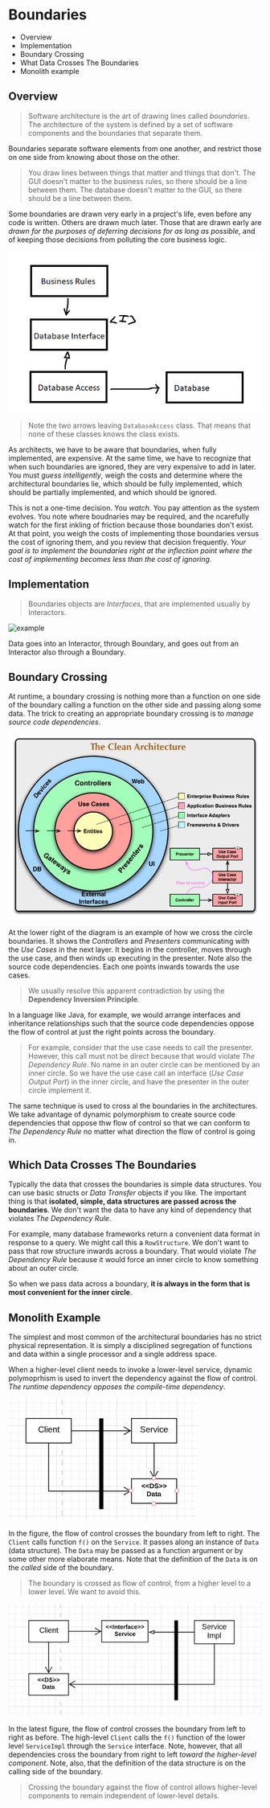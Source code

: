 # Boundaries

* Overview
* Implementation
* Boundary Crossing
* What Data Crosses The Boundaries
* Monolith example

## Overview

> Software architecture is the art of drawing lines called *boundaries*. The architecture of the system is defined by a set of software components and the boundaries that separate them.

Boundaries separate software elements from one another, and restrict those on one side from knowing about those on the other.

> You draw lines between things that matter and things that don't. The GUI doesn't matter to the business rules, so there should be a line between them. The database doesn't matter to the GUI, so there should be a line between them.

Some boundaries are drawn very early in a project's life, even before any code is written. Others are drawn much later. Those that are drawn early are *drawn for the purposes of deferring decisions for as long as possible*, and of keeping those decisions from polluting the core business logic.

![](2021-05-26-01-51-52.png)

> Note the two arrows leaving `DatabaseAccess` class. That means that none of these classes knows the class exists.

As architects, we have to be aware that boundaries, when fully implemented, are expensive. At the same time, we have to recognize that when such boundaries are ignored, they are very expensive to add in later. You must *guess intelligently*, weigh the costs and determine where the architectural boundaries lie, which should be fully implemented, which should be partially implemented, and which should be ignored.

This is not a one-time decision. You *watch*. You pay attention as the system evolves. You note where boudnaries may be required, and the ncarefully watch for the first inkling of friction because those boundaries don't exist. At that point, you weigh the costs of implementing those boundaries versus the cost of ignoring them, and you review that decision frequently. *Your goal is to implement the boundaries right at the inflection point where the cost of implementing becomes less than the cost of ignoring*.

## Implementation

> Boundaries objects are _Interfaces_, that are implemented usually by Interactors.

![example](https://i.imgur.com/WkBAATy.png)

Data goes into an Interactor, through Boundary, and goes out from an Interactor also through a Boundary.

## Boundary Crossing

At runtime, a boundary crossing is nothing more than a function on one side of the boundary calling a function on the other side and passing along some data. The trick to creating an appropriate boundary crossing is to *manage source code dependencies*.

![](../CleanArchitecture.jpg)

At the lower right of the diagram is an example of how we cross the circle boundaries. It shows the _Controllers_ and _Presenters_ communicating with the _Use Cases_ in the next layer. It begins in the controller, moves through the use case, and then winds up executing in the presenter. Note also the source code dependencies. Each one points inwards towards the use cases.

> We usually resolve this apparent contradiction by using the __Dependency Inversion Principle__.

In a language like Java, for example, we would arrange interfaces and inheritance relationships such that the source code dependencies oppose the flow of control at just the right points across the boundary.

> For example, consider that the use case needs to call the presenter. However, this call must not be direct because that would violate _The Dependency Rule_. No name in an outer circle can be mentioned by an inner circle. So we have the use case call an interface (_Use Case Output Port_) in the inner circle, and have the presenter in the outer circle implement it.

The same technique is used to cross al the boundaries in the architectures. We take advantage of dynamic polymorphism to create source code dependencies that oppose thw flow of control so that we can conform to _The Dependency Rule_ no matter what direction the flow of control is going in.

## Which Data Crosses The Boundaries

Typically the data that crosses the boundaries is simple data structures. You can use basic structs or _Data Transfer_ objects if you like. The important thing is that __isolated, simple, data structures are passed across the boundaries__. We don't want the data to have any kind of dependency that violates _The Dependency Rule_.

For example, many database frameworks return a convenient data format in response to a query. We might call this a `RowStructure`. We don't want to pass that row structure inwards across a boundary. That would violate _The Dependency Rule_ because it would force an inner circle to know something about an outer circle.

So when we pass data across a boundary, __it is always in the form that is most convenient for the inner circle__.

## Monolith Example

The simplest and most common of the architectural boundaries has no strict physical representation. It is simply a disciplined segregation of functions and data within a single processor and a single address space.

When a higher-level client needs to invoke a lower-level service, dynamic polymoprhism is used to invert the dependency against the flow of control. *The runtime dependency opposes the compile-time dependency*.

![](2021-05-26-11-18-39.png)

In the figure, the flow of control crosses the boundary from left to right. The `Client` calls function `f()` on the `Service`. It passes along an instance of `Data` (data structure). The `Data` may be passed as a function argument or by some other more elaborate means. Note that the definition of the `Data` is on the *called* side of the boundary.

> The boundary is crossed as flow of control, from a higher level to a lower level. We want to avoid this.

![](2021-05-26-11-25-33.png)

In the latest figure, the flow of control crosses the boundary from left to right as before. The high-level `Client` calls the `f()` function of the lower level `ServiceImpl` through the `Service` interface. Note, however, that all dependencies cross the boundary from right to left *toward the higher-level component*. Note, also, that the definition of the data structure is on the calling side of the boundary.

> Crossing the boundary against the flow of control allows higher-level components to remain independent of lower-level details.
